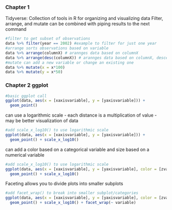 ### Chapter 1  
Tidyverse: Collection of tools in R for organizing and visualizing data 
Filter, arrange, and mutate can be combined with piping results to the next command
``` r
#filter to get subset of observations
data %>% filter(year == 2002) #example to filter for just one year
#arrange sorts observations based on variable
data %>% arrange(columnX) # arannges data based on columnX
data %>% arrange(desc(columnX)) # arannges data based on columnX, descending
#mutate can add a new variable or change an existing one
data %>% mutate(x = x*100)
data %>% mutate(y = x*50)
```
### Chapter 2 ggplot  
```r
#basic ggplot call
ggplot(data, aes(x = [xaxisvariable], y = [yaxisvariable])) +
  geom_point()
 ```
can use a logarithmic scale - each distance is a multiplication of value - may be better visualization of data  
```r
#add scale_x_log10() to use logarithmic scale
ggplot(data, aes(x = [xaxisvariable], y = [yaxisvariable])) +
  geom_point() + scale_x_log10()
```
can add a color based on a categorical variable and size based on a numerical variable    
```r
#add scale_x_log10() to use logarithmic scale
ggplot(data, aes(x = [xaxisvariable], y = [yaxisvariable], color = [zvariable], size = [zzvariable])) +
  geom_point() + scale_x_log10()
```
Faceting allows you to divide plots into smaller subplots  
```r
#add facet_wrap() to break into smaller subplot/categories  
ggplot(data, aes(x = [xaxisvariable], y = [yaxisvariable], color = [zvariable], size = [zzvariable])) +
  geom_point() + scale_x_log10() + facet_wrap(~ variable)
```
